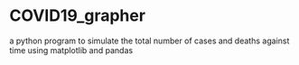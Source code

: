 # COVID19_grapher
a python program to simulate the total number of cases and deaths against time using matplotlib and pandas
